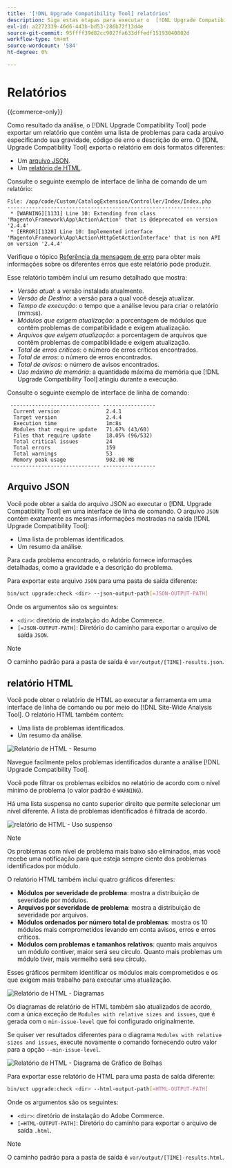 ```yaml
---
title: '[!DNL Upgrade Compatibility Tool] relatórios'
description: Siga estas etapas para executar o  [!DNL Upgrade Compatibility Tool] no seu projeto do Adobe Commerce.
exl-id: a2272339-46d6-443b-bd53-286b72f13d4e
source-git-commit: 95ffff39d82cc9027fa633dffedf15193040802d
workflow-type: tm+mt
source-wordcount: '584'
ht-degree: 0%

---
```


# Relatórios

{{commerce-only}}

Como resultado da análise, o [!DNL Upgrade Compatibility Tool] pode exportar um relatório que contém uma lista de problemas para cada arquivo especificando sua gravidade, código de erro e descrição do erro. O [!DNL Upgrade Compatibility Tool] exporta o relatório em dois formatos diferentes:

- Um [arquivo JSON](reports.md#json-file).
- Um [relatório de HTML](reports.md#html-report).

Consulte o seguinte exemplo de interface de linha de comando de um relatório:

```terminal
File: /app/code/Custom/CatalogExtension/Controller/Index/Index.php
------------------------------------------------------------------
 * [WARNING][1131] Line 10: Extending from class 'Magento\Framework\App\Action\Action' that is @deprecated on version '2.4.4'
 * [ERROR][1328] Line 10: Implemented interface 'Magento\Framework\App\Action\HttpGetActionInterface' that is non API on version '2.4.4'
```

Verifique o tópico [Referência da mensagem de erro](../upgrade-compatibility-tool/error-messages.md) para obter mais informações sobre os diferentes erros que este relatório pode produzir.

Esse relatório também inclui um resumo detalhado que mostra:

- *Versão atual*: a versão instalada atualmente.
- *Versão de Destino*: a versão para a qual você deseja atualizar.
- *Tempo de execução*: o tempo que a análise levou para criar o relatório (mm:ss).
- *Módulos que exigem atualização*: a porcentagem de módulos que contêm problemas de compatibilidade e exigem atualização.
- *Arquivos que exigem atualização*: a porcentagem de arquivos que contêm problemas de compatibilidade e exigem atualização.
- *Total de erros críticos*: o número de erros críticos encontrados.
- *Total de erros*: o número de erros encontrados.
- *Total de avisos*: o número de avisos encontrados.
- *Uso máximo de memória*: a quantidade máxima de memória que [!DNL Upgrade Compatibility Tool] atingiu durante a execução.

Consulte o seguinte exemplo de interface de linha de comando:

```terminal
 ----------------------------- ----------------- 
  Current version               2.4.1            
  Target version                2.4.4            
  Execution time                1m:8s            
  Modules that require update   71.67% (43/60)   
  Files that require update     18.05% (96/532)  
  Total critical issues         24               
  Total errors                  159              
  Total warnings                53               
  Memory peak usage             902.00 MB        
 ----------------------------- ----------------- 
```

## Arquivo JSON

Você pode obter a saída do arquivo JSON ao executar o [!DNL Upgrade Compatibility Tool] em uma interface de linha de comando. O arquivo `JSON` contém exatamente as mesmas informações mostradas na saída [!DNL Upgrade Compatibility Tool]:

- Uma lista de problemas identificados.
- Um resumo da análise.

Para cada problema encontrado, o relatório fornece informações detalhadas, como a gravidade e a descrição do problema.

Para exportar este arquivo `JSON` para uma pasta de saída diferente:

```bash
bin/uct upgrade:check <dir> --json-output-path[=JSON-OUTPUT-PATH]
```

Onde os argumentos são os seguintes:

- `<dir>`: diretório de instalação do Adobe Commerce.
- `[=JSON-OUTPUT-PATH]`: Diretório do caminho para exportar o arquivo de saída `JSON`.

>[!NOTE]
>
> O caminho padrão para a pasta de saída é `var/output/[TIME]-results.json`.

## relatório HTML

Você pode obter o relatório de HTML ao executar a ferramenta em uma interface de linha de comando ou por meio do [!DNL Site-Wide Analysis Tool]. O relatório HTML também contém:

- Uma lista de problemas identificados.
- Um resumo da análise.

![Relatório de HTML - Resumo](../../assets/upgrade-guide/uct-html-summary.png)

Navegue facilmente pelos problemas identificados durante a análise [!DNL Upgrade Compatibility Tool].

Você pode filtrar os problemas exibidos no relatório de acordo com o nível mínimo de problema (o valor padrão é `WARNING`).

Há uma lista suspensa no canto superior direito que permite selecionar um nível diferente. A lista de problemas identificados é filtrada de acordo.

![relatório de HTML - Uso suspenso](../../assets/upgrade-guide/uct-html-filtered-issues-list.png)

>[!NOTE]
>
> Os problemas com nível de problema mais baixo são eliminados, mas você recebe uma notificação para que esteja sempre ciente dos problemas identificados por módulo.

O relatório HTML também inclui quatro gráficos diferentes:

- **Módulos por severidade de problema**: mostra a distribuição de severidade por módulos.
- **Arquivos por severidade de problema**: mostra a distribuição de severidade por arquivos.
- **Módulos ordenados por número total de problemas**: mostra os 10 módulos mais comprometidos levando em conta avisos, erros e erros críticos.
- **Módulos com problemas e tamanhos relativos**: quanto mais arquivos um módulo contiver, maior será seu círculo. Quanto mais problemas um módulo tiver, mais vermelho será seu círculo.

Esses gráficos permitem identificar os módulos mais comprometidos e os que exigem mais trabalho para executar uma atualização.

![Relatório de HTML - Diagramas](../../assets/upgrade-guide/uct-html-diagrams.png)

Os diagramas de relatório de HTML também são atualizados de acordo, com a única exceção de `Modules with relative sizes and issues`, que é gerada com o `min-issue-level` que foi configurado originalmente.

Se quiser ver resultados diferentes para o diagrama `Modules with relative sizes and issues`, execute novamente o comando fornecendo outro valor para a opção `--min-issue-level`.

![Relatório de HTML - Diagrama de Gráfico de Bolhas](../../assets/upgrade-guide/uct-html-filtered-diagrams.png)

Para exportar esse relatório de HTML para uma pasta de saída diferente:

```bash
bin/uct upgrade:check <dir> --html-output-path[=HTML-OUTPUT-PATH]
```

Onde os argumentos são os seguintes:

- `<dir>`: diretório de instalação do Adobe Commerce.
- `[=HTML-OUTPUT-PATH]`: Diretório do caminho para exportar o arquivo de saída `.html`.

>[!NOTE]
>
> O caminho padrão para a pasta de saída é `var/output/[TIME]-results.html`.
